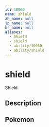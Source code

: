 ```yaml
---
id: 10060
name: shield
zh_name: null
jp_name: null
kr_name: null
aliases:
  - Shield
  - shield
  - ability/10060
  - ability/shield
---
```

# shield

Shield

## Description



## Pokemon



